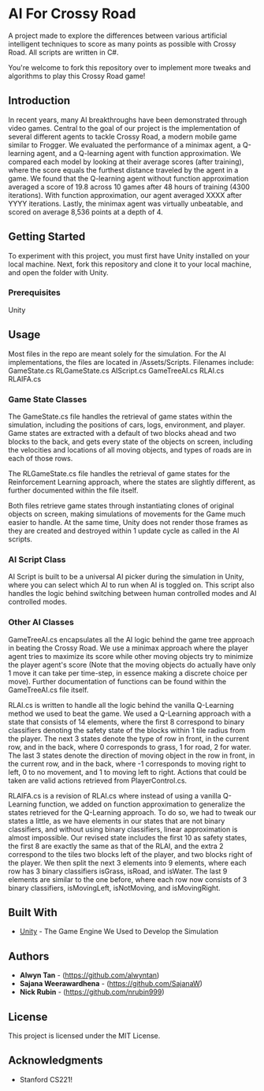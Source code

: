 # AI For Crossy Road

A project made to explore the differences between various artificial intelligent techniques to score as many points as possible with Crossy Road. All scripts are written in C#.

You're welcome to fork this repository over to implement more tweaks and algorithms to play this Crossy Road game!

## Introduction

In recent years, many AI breakthroughs have been demonstrated through video games. Central to the goal of our project is the implementation of several different agents to tackle Crossy Road, a modern mobile game similar to Frogger. We evaluated the performance of a minimax agent, a Q-learning agent, and a Q-learning agent with function approximation. We compared each model by looking at their average scores (after training), where the score equals the furthest distance traveled by the agent in a game. We found that the Q-learning agent without function approximation averaged a score of 19.8 across 10 games after 48 hours of training (4300 iterations). With function approximation, our agent averaged XXXX after YYYY iterations. Lastly, the minimax agent was virtually unbeatable, and scored on average 8,536 points at a depth of 4.

## Getting Started

To experiment with this project, you must first have Unity installed on your local machine. Next, fork this repository and clone it to your local machine, and open the folder with Unity.

### Prerequisites

Unity

## Usage

Most files in the repo are meant solely for the simulation. For the AI implementations, the files are located in /Assets/Scripts. Filenames include: 
GameState.cs
RLGameState.cs
AIScript.cs
GameTreeAI.cs
RLAI.cs
RLAIFA.cs

### Game State Classes
The GameState.cs file handles the retrieval of game states within the simulation, including the positions of cars, logs, environment, and player. Game states are extracted with a default of two blocks ahead and two blocks to the back, and gets every state of the objects on screen, including the velocities and locations of all moving objects, and types of roads are in each of those rows.

The RLGameState.cs file handles the retrieval of game states for the Reinforcement Learning approach, where the states are slightly different, as further documented within the file itself.

Both files retrieve game states through instantiating clones of original objects on screen, making simulations of movements for the Game much easier to handle. At the same time, Unity does not render those frames as they are created and destroyed within 1 update cycle as called in the AI scripts.

### AI Script Class
AI Script is built to be a universal AI picker during the simulation in Unity, where you can select which AI to run when AI is toggled on. This script also handles the logic behind switching between human controlled modes and AI controlled modes.

### Other AI Classes
GameTreeAI.cs encapsulates all the AI logic behind the game tree approach in beating the Crossy Road. We use a minimax approach where the player agent tries to maximize its score while other moving objects try to minimize the player agent's score (Note that the moving objects do actually have only 1 move it can take per time-step, in essence making a discrete choice per move). Further documentation of functions can be found within the GameTreeAI.cs file itself.

RLAI.cs is written to handle all the logic behind the vanilla Q-Learning method we used to beat the game. We used a Q-Learning approach with a state that consists of 14 elements, where the first 8 correspond to binary classifiers denoting the safety state of the blocks within 1 tile radius from the player. The next 3 states denote the type of row in front, in the current row, and in the back, where 0 corresponds to grass, 1 for road, 2 for water. The last 3 states denote the direction of moving object in the row in front, in the current row, and in the back, where -1 corresponds to moving right to left, 0 to no movement, and 1 to moving left to right. Actions that could be taken are valid actions retrieved from PlayerControl.cs.

RLAIFA.cs is a revision of RLAI.cs where instead of using a vanilla Q-Learning function, we added on function approximation to generalize the states retrieved for the Q-Learning approach. To do so, we had to tweak our states a little, as we have elements in our states that are not binary classifiers, and without using binary classifiers, linear approximation is almost impossible. Our revised state includes the first 10 as safety states, the first 8 are exactly the same as that of the RLAI, and the extra 2 correspond to the tiles two blocks left of the player, and two blocks right of the player. We then split the next 3 elements into 9 elements, where each row has 3 binary classifiers isGrass, isRoad, and isWater. The last 9 elements are similar to the one before, where each row now consists of 3 binary classifiers, isMovingLeft, isNotMoving, and isMovingRight.

## Built With

* [Unity](https://unity3d.com/) - The Game Engine We Used to Develop the Simulation

## Authors

* **Alwyn Tan** - (https://github.com/alwyntan)
* **Sajana Weerawardhena** - (https://github.com/SajanaW)
* **Nick Rubin** - (https://github.com/nrubin999)

## License

This project is licensed under the MIT License.

## Acknowledgments

* Stanford CS221!
